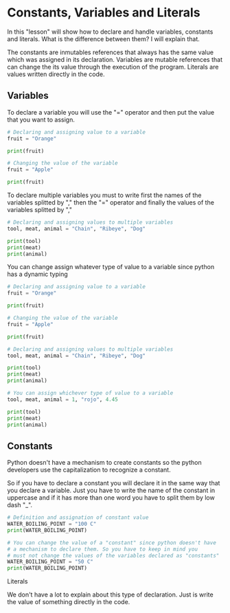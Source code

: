 # Constants, Variables and Literals

In this "lesson" will show how to declare and handle variables, constants and literals.
What is the difference between them? I will explain that.

The constants are inmutables references that always has the same value which was assigned in its declaration.
Variables are mutable references that can change the its value through the execution of the program.
Literals are values written directly in the code.

## Variables

To declare a variable you will use the "=" operator and then put the value that you want to assign.

```python
# Declaring and assigning value to a variable
fruit = "Orange"

print(fruit)

# Changing the value of the variable
fruit = "Apple"

print(fruit)
```

To declare multiple variables you must to write first the names of the variables splitted by "," then the "=" operator and finally the values of the variables splitted by ","

```python
# Declaring and assigning values to multiple variables
tool, meat, animal = "Chain", "Ribeye", "Dog"

print(tool)
print(meat)
print(animal)
```

You can change assign whatever type of value to a variable since python has a dynamic typing

```python
# Declaring and assigning value to a variable
fruit = "Orange"

print(fruit)

# Changing the value of the variable
fruit = "Apple"

print(fruit)
```

```python
# Declaring and assigning values to multiple variables
tool, meat, animal = "Chain", "Ribeye", "Dog"

print(tool)
print(meat)
print(animal)

# You can assign whichever type of value to a variable
tool, meat, animal = 1, "rojo", 4.45

print(tool)
print(meat)
print(animal)
```

## Constants

Python doesn't have a mechanism to create constants so the python developers use the capitalization to recognize a constant.

So if you have to declare a constant you will declare it in the same way that you declare a variable. Just you have to write the name of the constant in uppercase and if it has more than one word you have to split them by low dash "_".

```python
# Definition and assignation of constant value
WATER_BOILING_POINT = "100 C"
print(WATER_BOILING_POINT)

# You can change the value of a "constant" since python doesn't have
# a mechanism to declare them. So you have to keep in mind you 
# must not change the values of the variables declared as "constants"
WATER_BOILING_POINT = "50 C"
print(WATER_BOILING_POINT)
```

Literals

We don't have a lot to explain about this type of declaration. Just is write the value of something directly in the code.